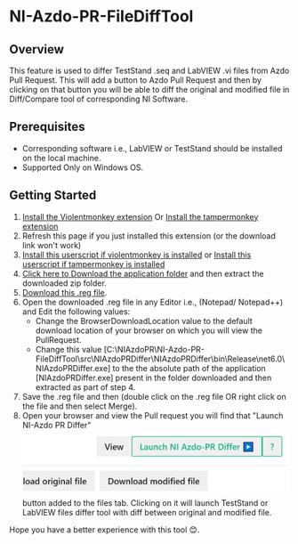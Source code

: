 # NI-Azdo-PR-FileDiffTool

## Overview
This feature is used to differ TestStand .seq and LabVIEW .vi files from Azdo Pull Request. This will add a button to Azdo Pull Request and then by clicking on that button you will be able to diff the original and modified file in Diff/Compare tool of corresponding NI Software.

## Prerequisites
- Corresponding software i.e., LabVIEW or TestStand should be installed on the local machine.
- Supported Only on Windows OS.

## Getting Started
1. [Install the Violentmonkey extension](https://violentmonkey.github.io/) Or [Install the tampermonkey extension](https://www.tampermonkey.net/index.php)
2. Refresh this page if you just installed this extension (or the download link won't work)
3. [Install this userscript if violentmonkey is installed](https://github.com/sachin801/NI-Azdo-PR-FileDiffTool/raw/main/src/ViolentMonkeyScript/NI-Azdo-PR-Differ.user.js) or [Install this userscript if tampermonkey is installed](https://github.com/sachin801/NI-Azdo-PR-FileDiffTool/raw/main/src/TamperMonkeyScript/NI-Azdo-PR-Differ-tamperMonkey.user.js)
4. [Click here to Download the application folder](https://minhaskamal.github.io/DownGit/#/home?url=https://github.com/sachin801/NI-Azdo-PR-FileDiffTool/tree/main/src/NIAzdoPRDiffer/NIAzdoPRDiffer/bin/Release/net6.0) and then extract the downloaded zip folder.
5. [Download this .reg file](https://github.com/sachin801/NI-Azdo-PR-FileDiffTool/blob/main/cfg/NIAzdoDiffRegEdit.reg).
6. Open the downloaded .reg file in any Editor i.e., (Notepad/ Notepad++) and Edit the following values:
   - Change the BrowserDownloadLocation value to the default download location of your browser on which you will view the PullRequest.
   - Change this value [C:\\NIAzdoPR\\NI-Azdo-PR-FileDiffTool\\src\\NIAzdoPRDiffer\\NIAzdoPRDiffer\\bin\\Release\\net6.0\\NIAzdoPRDiffer.exe] to the the absolute path of the application [NIAzdoPRDiffer.exe] present in the folder downloaded and then extracted as part of step 4.
7. Save the .reg file and then (double click on the .reg file OR right click on the file and then select Merge).
8. Open your browser and view the Pull request you will find that "Launch NI-Azdo PR Differ" ![Launch NI-Azdo PR Differ Button.](assets/ni-pr-differ.png)button added to the files tab. Clicking on it will launch TestStand or LabVIEW files differ tool with diff between original and modified file.

Hope you have a better experience with this tool :blush:.   
